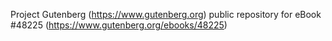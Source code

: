 Project Gutenberg (https://www.gutenberg.org) public repository for eBook #48225 (https://www.gutenberg.org/ebooks/48225)

